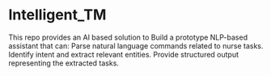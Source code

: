 # Intelligent_TM
This repo provides an AI based solution to Build a prototype NLP-based assistant that can: Parse natural language commands related to nurse tasks. Identify intent and extract relevant entities. Provide structured output representing the extracted tasks.
